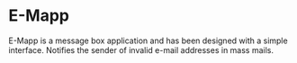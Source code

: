 # E-Mapp
E-Mapp is a message box application and has been designed with a simple interface. Notifies the sender of invalid e-mail addresses in mass mails.
